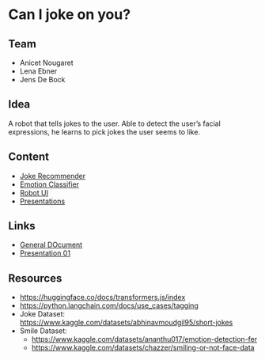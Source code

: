 # Can I joke on you?

## Team
- Anicet Nougaret
- Lena Ebner
- Jens De Bock

## Idea

A robot that tells jokes to the user. Able to detect the user’s facial expressions, he learns to pick jokes the user seems to like.

## Content
- [Joke Recommender](./joke_recommender/)
- [Emotion Classifier](./emotion_classification/)
- [Robot UI](./robot_ui/)
- [Presentations](./presentations)

## Links
- [General DOcument](https://docs.google.com/document/d/1xoBDYfB_tQNx1Hu9t8IMaJoRUrBUHCxZczYuDr3DBCg/edit#heading=h.rekzzaq41cmi)
- [Presentation 01](https://docs.google.com/presentation/d/1JB8wn9jGe2sOnM-HTnyxz9yOSQSLPO_NgbTbA2yuGwo/edit#slide=id.g288f80c3119_0_0)



## Resources
- https://huggingface.co/docs/transformers.js/index
- https://python.langchain.com/docs/use_cases/tagging
- Joke Dataset: https://www.kaggle.com/datasets/abhinavmoudgil95/short-jokes
- Smile Dataset: 
  - https://www.kaggle.com/datasets/ananthu017/emotion-detection-fer
  - https://www.kaggle.com/datasets/chazzer/smiling-or-not-face-data

